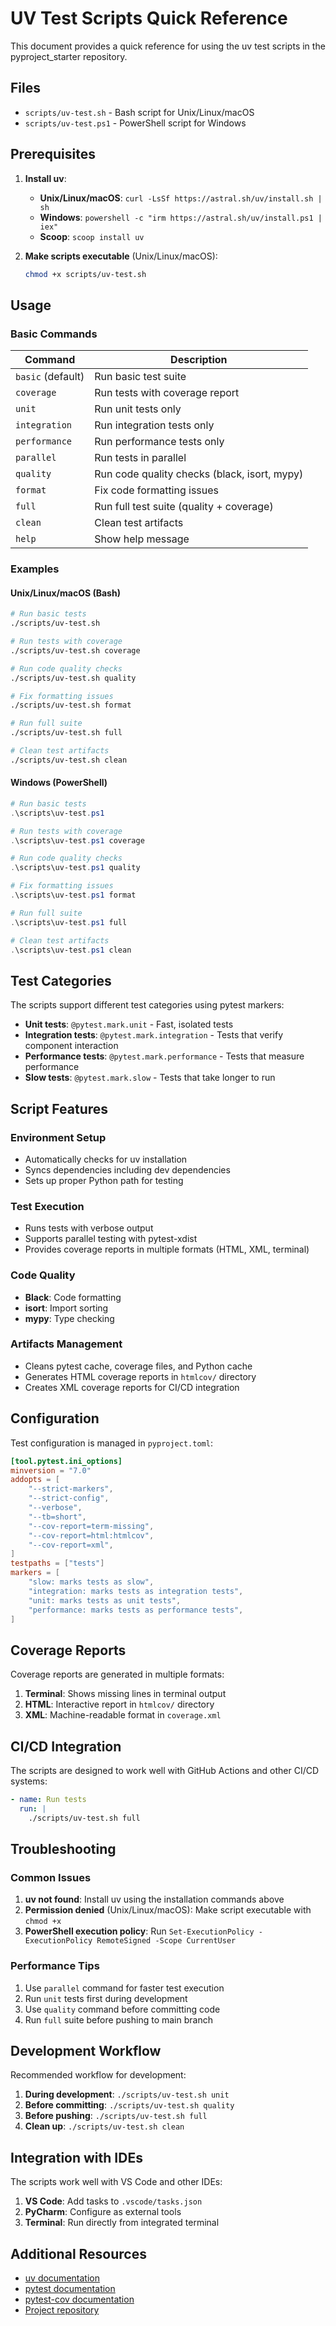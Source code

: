 # UV Test Scripts Quick Reference

This document provides a quick reference for using the uv test scripts in the pyproject_starter repository.

## Files

- `scripts/uv-test.sh` - Bash script for Unix/Linux/macOS
- `scripts/uv-test.ps1` - PowerShell script for Windows

## Prerequisites

1. **Install uv**: 
   - **Unix/Linux/macOS**: `curl -LsSf https://astral.sh/uv/install.sh | sh`
   - **Windows**: `powershell -c "irm https://astral.sh/uv/install.ps1 | iex"`
   - **Scoop**: `scoop install uv`

2. **Make scripts executable** (Unix/Linux/macOS):
   ```bash
   chmod +x scripts/uv-test.sh
   ```

## Usage

### Basic Commands

| Command | Description |
|---------|-------------|
| `basic` (default) | Run basic test suite |
| `coverage` | Run tests with coverage report |
| `unit` | Run unit tests only |
| `integration` | Run integration tests only |
| `performance` | Run performance tests only |
| `parallel` | Run tests in parallel |
| `quality` | Run code quality checks (black, isort, mypy) |
| `format` | Fix code formatting issues |
| `full` | Run full test suite (quality + coverage) |
| `clean` | Clean test artifacts |
| `help` | Show help message |

### Examples

#### Unix/Linux/macOS (Bash)
```bash
# Run basic tests
./scripts/uv-test.sh

# Run tests with coverage
./scripts/uv-test.sh coverage

# Run code quality checks
./scripts/uv-test.sh quality

# Fix formatting issues
./scripts/uv-test.sh format

# Run full suite
./scripts/uv-test.sh full

# Clean test artifacts
./scripts/uv-test.sh clean
```

#### Windows (PowerShell)
```powershell
# Run basic tests
.\scripts\uv-test.ps1

# Run tests with coverage
.\scripts\uv-test.ps1 coverage

# Run code quality checks
.\scripts\uv-test.ps1 quality

# Fix formatting issues
.\scripts\uv-test.ps1 format

# Run full suite
.\scripts\uv-test.ps1 full

# Clean test artifacts
.\scripts\uv-test.ps1 clean
```

## Test Categories

The scripts support different test categories using pytest markers:

- **Unit tests**: `@pytest.mark.unit` - Fast, isolated tests
- **Integration tests**: `@pytest.mark.integration` - Tests that verify component interaction
- **Performance tests**: `@pytest.mark.performance` - Tests that measure performance
- **Slow tests**: `@pytest.mark.slow` - Tests that take longer to run

## Script Features

### Environment Setup
- Automatically checks for uv installation
- Syncs dependencies including dev dependencies
- Sets up proper Python path for testing

### Test Execution
- Runs tests with verbose output
- Supports parallel testing with pytest-xdist
- Provides coverage reports in multiple formats (HTML, XML, terminal)

### Code Quality
- **Black**: Code formatting
- **isort**: Import sorting
- **mypy**: Type checking

### Artifacts Management
- Cleans pytest cache, coverage files, and Python cache
- Generates HTML coverage reports in `htmlcov/` directory
- Creates XML coverage reports for CI/CD integration

## Configuration

Test configuration is managed in `pyproject.toml`:

```toml
[tool.pytest.ini_options]
minversion = "7.0"
addopts = [
    "--strict-markers",
    "--strict-config", 
    "--verbose",
    "--tb=short",
    "--cov-report=term-missing",
    "--cov-report=html:htmlcov",
    "--cov-report=xml",
]
testpaths = ["tests"]
markers = [
    "slow: marks tests as slow",
    "integration: marks tests as integration tests",
    "unit: marks tests as unit tests",
    "performance: marks tests as performance tests",
]
```

## Coverage Reports

Coverage reports are generated in multiple formats:

1. **Terminal**: Shows missing lines in terminal output
2. **HTML**: Interactive report in `htmlcov/` directory
3. **XML**: Machine-readable format in `coverage.xml`

## CI/CD Integration

The scripts are designed to work well with GitHub Actions and other CI/CD systems:

```yaml
- name: Run tests
  run: |
    ./scripts/uv-test.sh full
```

## Troubleshooting

### Common Issues

1. **uv not found**: Install uv using the installation commands above
2. **Permission denied** (Unix/Linux/macOS): Make script executable with `chmod +x`
3. **PowerShell execution policy**: Run `Set-ExecutionPolicy -ExecutionPolicy RemoteSigned -Scope CurrentUser`

### Performance Tips

1. Use `parallel` command for faster test execution
2. Run `unit` tests first during development
3. Use `quality` command before committing code
4. Run `full` suite before pushing to main branch

## Development Workflow

Recommended workflow for development:

1. **During development**: `./scripts/uv-test.sh unit`
2. **Before committing**: `./scripts/uv-test.sh quality`
3. **Before pushing**: `./scripts/uv-test.sh full`
4. **Clean up**: `./scripts/uv-test.sh clean`

## Integration with IDEs

The scripts work well with VS Code and other IDEs:

1. **VS Code**: Add tasks to `.vscode/tasks.json`
2. **PyCharm**: Configure as external tools
3. **Terminal**: Run directly from integrated terminal

## Additional Resources

- [uv documentation](https://docs.astral.sh/uv/)
- [pytest documentation](https://docs.pytest.org/)
- [pytest-cov documentation](https://pytest-cov.readthedocs.io/)
- [Project repository](https://github.com/vamseeachanta/pyproject-starter)
